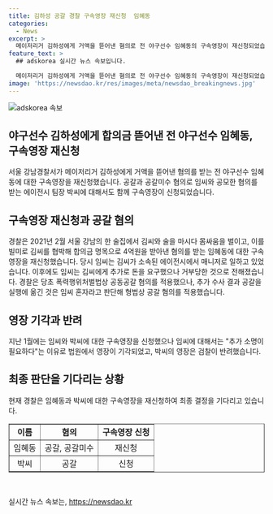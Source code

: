 ```yaml
---
title: 김하성 공갈 경찰 구속영장 재신청  임혜동
categories:
  - News
excerpt: >
  메이저리거 김하성에게 거액을 뜯어낸 혐의로 전 야구선수 임혜동의 구속영장이 재신청되었습니다. 서울 강남경찰서는 임씨와 공모한 혐의를 받는 에이전시 팀장 박씨에 대해서도 구속영장을 신청했습니다. 임씨는 김씨를 협박해 합의금 명목으로 4억원을 받아낸 혐의가 있으며, 경찰은 과거 공동공갈 혐의를 공갈 혐의로 변경하여 재신청했습니다. (150자)
feature_text: >
  ## adskorea 실시간 뉴스 속보입니다.

  메이저리거 김하성에게 거액을 뜯어낸 혐의로 전 야구선수 임혜동의 구속영장이 재신청되었습니다. 서울 강남경찰서는 임씨와 공모한 혐의를 받는 에이전시 팀장 박씨에 대해서도 구속영장을 신청했습니다. 임씨는 김씨를 협박해 합의금 명목으로 4억원을 받아낸 혐의가 있으며, 경찰은 과거 공동공갈 혐의를 공갈 혐의로 변경하여 재신청했습니다. (150자)
image: 'https://newsdao.kr/res/images/meta/newsdao_breakingnews.jpg'
---
```


<p><img src="https://newsdao.kr/res/images/meta/newsdao_breakingnews.jpg" alt="adskorea 속보" /></p>

<h2 data-ke-size="size26">야구선수 김하성에게 합의금 뜯어낸 전 야구선수 임혜동, 구속영장 재신청</h2>

<p data-ke-size="size16">서울 강남경찰서가 메이저리거 김하성에게 거액을 뜯어낸 혐의를 받는 전 야구선수 임혜동에 대한 구속영장을 재신청했습니다. 공갈과 공갈미수 혐의로 임씨와 공모한 혐의를 받는 에이전시 팀장 박씨에 대해서도 함께 구속영장이 신청되었습니다.</p>

<h2 data-ke-size="size26">구속영장 재신청과 공갈 혐의</h2>

<p data-ke-size="size16">경찰은 2021년 2월 서울 강남의 한 술집에서 김씨와 술을 마시다 몸싸움을 벌이고, 이를 빌미로 김씨를 협박해 합의금 명목으로 4억원을 받아낸 혐의를 받는 임혜동에 대한 구속영장을 재신청했습니다. 당시 임씨는 김씨가 소속된 에이전시에서 매니저로 일하고 있었습니다. 이후에도 임씨는 김씨에게 추가로 돈을 요구했으나 거부당한 것으로 전해졌습니다. 경찰은 당초 폭력행위처벌법상 공동공갈 혐의를 적용했으나, 추가 수사 결과 공갈을 실행에 옮긴 것은 임씨 혼자라고 판단해 형법상 공갈 혐의를 적용했습니다.</p>

<h2 data-ke-size="size26">영장 기각과 반려</h2>

<p data-ke-size="size16">지난 1월에는 임씨와 박씨에 대한 구속영장을 신청했으나 임씨에 대해서는 "추가 소명이 필요하다"는 이유로 법원에서 영장이 기각되었고, 박씨의 영장은 검찰이 반려했습니다.</p>

<h2 data-ke-size="size26">최종 판단을 기다리는 상황</h2>

<p data-ke-size="size16">현재 경찰은 임혜동과 박씨에 대한 구속영장을 재신청하여 최종 결정을 기다리고 있습니다.</p>

<table style="width: 100%;" border="1">
<tbody>
<tr>
<td style="text-align: center; height: 17px;"><b>이름</b></td>
<td style="text-align: center; height: 17px;"><b>혐의</b></td>
<td style="text-align: center; height: 17px;"><b>구속영장 신청</b></td>
</tr>
<tr>
<td style="text-align: center; height: 17px;">임혜동</td>
<td style="text-align: center; height: 17px;">공갈, 공갈미수</td>
<td style="text-align: center; height: 17px;">재신청</td>
</tr>
<tr>
<td style="text-align: center; height: 17px;">박씨</td>
<td style="text-align: center; height: 17px;">공갈</td>
<td style="text-align: center; height: 17px;">신청</td>
</tr>
</tbody>
</table>

<p data-ke-size="size16">&nbsp;</p>
실시간 뉴스 속보는, <a href="https://newsdao.kr" rel="dofollow">https://newsdao.kr</a>


